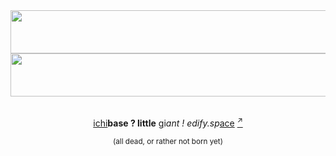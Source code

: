 <a href="https://stats.edify.space">
  <img src="https://stats.edify.space/barchart.svg?b=1d4ed820" style="width:3000px;height:69px;">
  <img src="https://stats.edify.space/bucket-timeline.svg?b=1d4ed820" style="width:3000px;height:69px;">
</a>
<br/><br/>
<p align="center"><a href="https://github.com/ruslandoga/ichibase">ichi</a><b>base ? little</b> <a href="https://github.com/ruslandoga/little-giant">g</a>i<i>ant ! edify.sp</i><a href="https://github.com/ruslandoga/worb">ace</a> <a href="https://edify.space"><sup>↗</sup></a></p>
<p align="center"><sup>(all dead, or rather not born yet)</sup></p>
